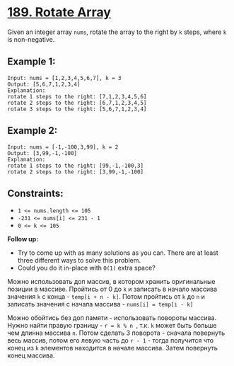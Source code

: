 # [189. Rotate Array](https://leetcode.com/problems/rotate-array/description/?envType=study-plan-v2&envId=top-interview-150)

Given an integer array `nums`, rotate the array to the right by `k` steps, where `k` is non-negative.

## Example 1:

```
Input: nums = [1,2,3,4,5,6,7], k = 3
Output: [5,6,7,1,2,3,4]
Explanation:
rotate 1 steps to the right: [7,1,2,3,4,5,6]
rotate 2 steps to the right: [6,7,1,2,3,4,5]
rotate 3 steps to the right: [5,6,7,1,2,3,4]
```

## Example 2:

```
Input: nums = [-1,-100,3,99], k = 2
Output: [3,99,-1,-100]
Explanation:
rotate 1 steps to the right: [99,-1,-100,3]
rotate 2 steps to the right: [3,99,-1,-100]
```

## Constraints:

- `1 <= nums.length <= 105`
- `-231 <= nums[i] <= 231 - 1`
- `0 <= k <= 105`

**Follow up:**

- Try to come up with as many solutions as you can. There are at least three different ways to solve this problem.
- Could you do it in-place with `O(1)` extra space?

Можно использовать доп массив, в котором хранить оригинальные позиции в массиве. Пройтись от 0 до `k` и записать в начало массива значения `k` с конца - `temp[i + n - k]`. Потом пройтись от `k` до `n` и записать значения с начала массива - `nums[i] = temp[i - k]`

Можно обойтись без доп памяти - использовать повороты массива. Нужно найти правую границу - `r = k % n `, т.к. `k` может быть больше чем длинна массива `n`. Потом сделать 3 поворота - сначала повернуть весь массив, потом его левую часть до `r - 1` - тогда получится что конец из `k` элементов находится в начале массива. Затем повернуть конец массива.
